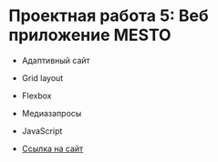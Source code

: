 # Проектная работа 5: Веб приложение MESTO 

* Адаптивный сайт
* Grid layout 
* Flexbox
* Медиазапросы
* JavaScript

* [Ссылка на сайт](https://eddon11.github.io/mesto/index.html)


